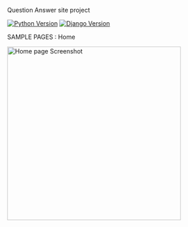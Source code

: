 Question Answer site project



[![Python Version](https://img.shields.io/badge/python-3.6-brightgreen.svg)](https://python.org)
[![Django Version](https://img.shields.io/badge/django-3.0-brightgreen.svg)](https://djangoproject.com)


SAMPLE PAGES :
Home

<img width="400" alt="Home page Screenshot" src="https://user-images.githubusercontent.com/70986603/184270927-40e30f35-002b-4a7e-8d15-0044a0c2ef15.png">
